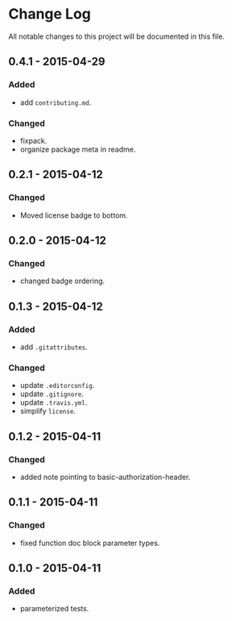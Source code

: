 # Change Log
All notable changes to this project will be documented in this file.

## 0.4.1 - 2015-04-29
### Added
- add `contributing.md`.

### Changed
- fixpack.
- organize package meta in readme.

## 0.2.1 - 2015-04-12
### Changed
- Moved license badge to bottom.

## 0.2.0 - 2015-04-12
### Changed
- changed badge ordering.

## 0.1.3 - 2015-04-12
### Added
- add `.gitattributes`.

### Changed
- update `.editorconfig`.
- update `.gitignore`.
- update `.travis.yml`.
- simplify `license`.

## 0.1.2 - 2015-04-11
### Changed
- added note pointing to basic-authorization-header.

## 0.1.1 - 2015-04-11
### Changed
- fixed function doc block parameter types.

## 0.1.0 - 2015-04-11
### Added
- parameterized tests.

